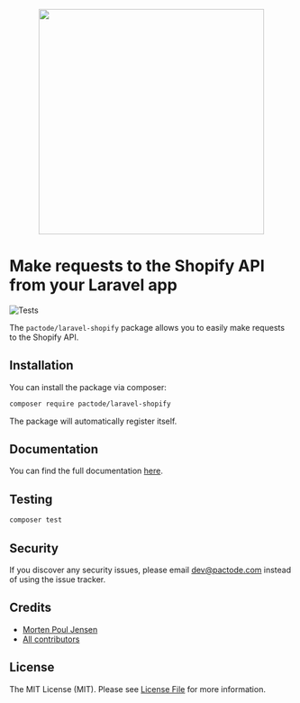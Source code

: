 <p align="center">
    <img src="https://user-images.githubusercontent.com/5956778/124729976-33b6fb00-df11-11eb-997f-1c8ce5e17152.png" width="400" />
</p>

# Make requests to the Shopify API from your Laravel app

![Tests](https://github.com/pactode/laravel-shopify/workflows/Tests/badge.svg)

The `pactode/laravel-shopify` package allows you to easily make requests to the Shopify API.

## Installation

You can install the package via composer:

```bash
composer require pactode/laravel-shopify
```

The package will automatically register itself.


## Documentation

You can find the full documentation [here](https://pactode.gitbook.io/laravel-shopify/).


## Testing
```bash
composer test
```

## Security

If you discover any security issues, please email dev@pactode.com instead of using the issue tracker.

## Credits

- [Morten Poul Jensen](https://github.com/pactode)
- [All contributors](../../contributors)

## License

The MIT License (MIT). Please see [License File](LICENSE.md) for more information.
